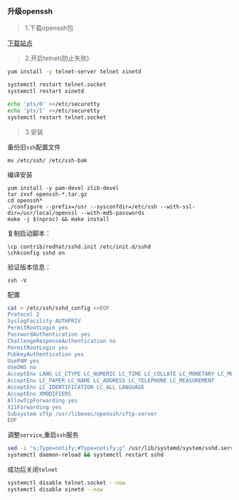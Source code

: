 ### 升级openssh

> 1.下载openssh包

[下载站点](https://cdn.openbsd.org/pub/OpenBSD/OpenSSH/portable/)

> 2.开启telnet(防止失败)

```bash
yum install -y telnet-server telnet xinetd 

systemctl restart telnet.socket
systemctl restart xinetd

echo 'pts/0' >>/etc/securetty
echo 'pts/1' >>/etc/securetty
systemctl restart telnet.socket
```

> 3.安装

备份旧`ssh`配置文件

```shell
mv /etc/ssh/ /etc/ssh-bak
```

编译安装

```shell
yum install -y pam-devel zlib-devel
tar zxvf openssh-*.tar.gz
cd openssh*
./configure --prefix=/usr --sysconfdir=/etc/ssh --with-ssl-dir=/usr/local/openssl --with-md5-passwords
make -j $(nproc) && make install
```


复制启动脚本：

```shell
\cp contrib/redhat/sshd.init /etc/init.d/sshd
\chkconfig sshd on
```

验证版本信息：

```shell
ssh -V
```

配置

```bash
cat > /etc/ssh/sshd_config <<EOF
Protocol 2
SyslogFacility AUTHPRIV
PermitRootLogin yes
PasswordAuthentication yes
ChallengeResponseAuthentication no
PermitRootLogin yes
PubkeyAuthentication yes
UsePAM yes
UseDNS no
AcceptEnv LANG LC_CTYPE LC_NUMERIC LC_TIME LC_COLLATE LC_MONETARY LC_MESSAGES
AcceptEnv LC_PAPER LC_NAME LC_ADDRESS LC_TELEPHONE LC_MEASUREMENT
AcceptEnv LC_IDENTIFICATION LC_ALL LANGUAGE
AcceptEnv XMODIFIERS
AllowTcpForwarding yes
X11Forwarding yes
Subsystem sftp /usr/libexec/openssh/sftp-server
EOF
```

调整`service`,重启`ssh`服务

```bash
sed -i "s;Type=notify;#Type=notify;g" /usr/lib/systemd/system/sshd.service
systemctl daemon-reload && systemctl restart sshd
```

成功后关闭`telnet`

```bash
systemctl disable telnet.socket --now
systemctl disable xinetd --now
```